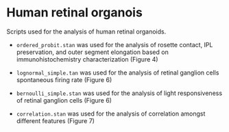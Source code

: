 # Human retinal organois

Scripts used for the analysis of human retinal organoids. 

- `ordered_probit.stan` was used for the analysis of rosette contact, IPL preservation, and outer segment elongation based on immunohistochemistry characterization (Figure 4) 

- `lognormal_simple.tan` was used for the analysis of retinal ganglion cells spontaneous firing rate (Figure 6)

- `bernoulli_simple.stan` was used for the analysis of light responsiveness of retinal ganglion cells (Figure 6)
- `correlation.stan` was used for the analysis of correlation amongst different features (Figure 7)
